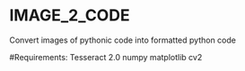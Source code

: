 # IMAGE_2_CODE
Convert images of pythonic code into formatted python code

#Requirements:
Tesseract 2.0
numpy 
matplotlib
cv2
